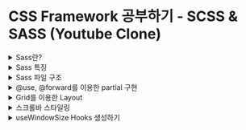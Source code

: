 # CSS Framework 공부하기 - SCSS & SASS (Youtube Clone)

<details>
<summary>Sass란?</summary>

> "Sass"는 기능이 뛰어나고 안정적인 CSS 확장 언어이다.;

### [Sass(Syntactically Awesom Style Sheets)](https://sass-lang.com/)란?
- CSS를 사용하는 것 만으로 많은 앱을 스타일링 할 수 있지만 만약 스타일시트가 점점 더 커지고 복잡해지면 유지 관리하기 어려워지게 된다.
- 이러한 상황에서 SASS가 도움이 될 수 있다.
- SASS에는 중첩, 믹스인, 상속 및 강력하고 유지 관리 가능한 CSS를 작성하는 데 도움이 되는 기타 유용한 기능들과 같이 아직 CSS에는 존재하지 않는 기능들도 있다.
- SASS로 작업을 시작하면 사전 처리된  Sass 파일을 웹사이트에서 사용할 수 있는 일반 CSS 파일로 저장한다.
- [sass for cra(create-react-app)](https://create-react-app.dev/docs/adding-a-sass-stylesheet/)
![Alt text](welcom_readme_img/image.png)

### SASS와 SCSS
![Alt text](welcom_readme_img/image-1.png)
- SASS는 CSS로 컴파일되거나 해석되는 전처리기(pre-processor) 스크립팅 언어이다.
- SassScript는 그 자체가 스크립팅 언어인 반면 SCSS는 기존 CSS 구문 위에 구축되는 SASS의 기본문법으로 CSS와 같은 세미콜론과 대괄호를 사용한다.
- Sass는 실제로 수학 및 변수 지원을 통해 CSS를 더욱 강력하게 만든다.

#### SASS vs SCSS
- SASS는 원본 구문이 필요할 때 사용되며 SCSS에는 코드 구문이 필요하지 않는다.
- SASS는 엄격한 들여쓰기를 따르지만 SCSS에는 엄격한 들여쓰기가 없다.
- SASS는 공백이 있고 세미콜론이 없는 느슨한 구문을 가지고 있지만 SCSS는 CSS 스타일에 더 가깝고 세미콜론과 중괄호의 사용은 필수이다.
- SASS 파일 확장자는 .sass이고 SCSS파일 확장자는 .scss이다.
- SASS에는 SCSS보다 더 많은 개발자 커뮤니티와 지원이 있다.
- SASS는 문서 추가를 위해 SassDoc을 지원하는 반면 SCSS는 인라인 문서를 허용한다.
- SASS는 CSS로 사용할 수 없으며 그 반대의 경우도 마찬가지이지만 유효한 CSS 코드도 유효한 SCSS 코드이다.
- SASS는 기존 CSS 프로젝트에 추가하기 어려운 반면 SCSS는 새 코드를 추가하는 것만으로 기존 CSS 프로젝트에 쉽게 추가할 수 있다.

#### 요약
- SASS : 코드를 CSS로 해석하는 전처리기 + 문법
- SCSS : 문법
- SCSS 문법을 기반으로 작성하면 SASS 전처리기를 통해 CSS로 해석하게 된다.

</details>

<details>
<summary>Sass 특징</summary>

### [Sass 특징](https://sass-lang.com/guide/)
#### Variables
- 변수를 스타일시트 전체에서 재사용하려는 정보를 저장하는 방법으로 생각할 수 있다.
- 색상, 글꼴 스택 또는 재사용하고 싶은 CSS 갑소가 같은 항목을 저장할 수 있다.
- Sass는 $ 기호를 사용하여 무언가를 변수로 만든다.
![Alt text](welcom_readme_img/image-2.png)

#### Nesting
- Sass를 사용하면 HTML의 동일한 시각적 계층 구조를 따르는 방식으로 CSS 선택기를 중첩할 수 있다.
![Alt text](welcom_readme_img/image-3.png)

#### Partials
- 다른 Sass 파일에 포함할 수 있는 CSS의 작은 조각이 포함된 부분 Sass 파일을 만들 수 있다.
- 이것은 CSS를 모듈화하고 유지 관리를 더 쉽게 유지하는 데 도움이 되는 좋은 방법이다.
- 부분 파일은 앞에 밑줄이 붙은 이름의 Sass 파일이다. 
  - _partial.scss와 같은 이름을 지정할 수 있다.
- 밑줄을 사용하면 파일이 부분(partial) 파일일 뿐이며 CSS 파일로 생성되어서는 안 된다는 것을 Sass가 알 수 있다.
- Sass 부분은 @use 규칙과 함께 사용된다.

#### Modules
- @use를 사용하여 가져온 스타일시트를 모듈(Module)이라고 부른다.
- 단일 파일에 모든 Sass를 작성할 필요는 없다.
- @use 규칙을 사용하여 원하는 대로 분할할 수 있다.
- 이 규칙은 다른 Sass 파일을 모듈로 로드한다. 즉, 파일 이름을 기반으로 하는 네임스페이스를 사용하여 Sass 파일의 변수, mixins 및 function을 참조할 수 있다.
![Alt text](welcom_readme_img/image-4.png)
- styles.css 파일에서 @use 'base'를 사용하고 있다.
- 파일을 사용할 때 파일 확장자를 포함할 필요가 없다.
- Sass가 알아서 파악할 수 있다.

#### Mixins
- CSS의 일부 항목은 계속 반복해서 작성하는 부분이 있다.
- mixin을 사용하면 사이트 전체에서 재사용하려는 CSS 선언 그룹을 만들 수 있다.
- Sass를 DRY하게 유지하는 데 도움이 된다.
- 믹스인을 보다 유연하게 만들기 위해 값을 전달할 수도 있다.
![Alt text](welcom_readme_img/image-5.png)
- 믹스인을 생성하려면 @mixin 지시문을 사용하고 이름을 지정한다.
- mixin 테마의 이름을 지정했다.
- 또한 괄호 안에 변수 $theme를 사용하여 원하는 주제를 전달할 수 있다.
- 믹스인을 생성한 후 @include로 시작하고 믹스인 이름이 뒤따르는 CSS 선언으로 사용할 수 있다.

#### Extend / Inheritance
- @extend를 사용하면 한 선택기에서 다른 선택기로 CSS 속성 집합을 공유할 수 있다.
- 이 예제에서는 extend, placeholder 클래스와 함께 사용되는 도 다른 기능을 사용하여 오류, 경고 및 성공에 대한 간단한 일련의 메시징을 만든다.
- placeholder 클래스는 확장될 때만 print하는 특수 유형의 클래스이며 컴파일된 CSS를 깔끔하고 깨끗하게 유지하는 데 도움이 될 수 있다.
![Alt text](welcom_readme_img/image-6.png)
- 위의 코드가 하는 일은 .message, .success, .error 및 .warning이 %message-shared처럼 작동하도록 지시하는 것이다.
- 즉, %message-shared가 표시되는 모든 위치에 .message, .success, .error 및 .warning도 표시된다.
- Sass의 placeholder 클래스 외에 대부분의 간단한 CSS 선택기를 확장할 수 있지만 placeholder를 사용하는 것이 스타일의 다른 곳에 중첩된 클래스를 확장하지 않도록 하는 가장 쉬운 방법이다.
- %equal-heights는 확장되지 않으므로 %equal-heights의 CSS는 생성되지 않는다.

#### Operators
- Sass에는 +, -, *, math.div() 및 %와 같은 소수의 표준 수학 연산자를 사용할 수 있다.
![Alt text](welcom_readme_img/image-7.png)
- Sass의 연산을 사용하면 픽셀 값을 가져와서 많은 번거로움 없이 백분율로 변환하는 것과 같은 작업을 수행할 수 있다.

#### mixins vs extend
- mixin은 소스코드 간의 중복을 막기 위해 사용하고, extend, %placeholder는 연관성 있는 규칙을 만들기 위해 사용한다.
- 선택자간의 연광성이 존재한다면 extend를 사용하고, 연관성은 없지만 코드가 겹치는 선택자들이라면 mixin으로 소스코드의 중복을 없애기 위해 사용해야 한다.

</details>

<details>
<summary>Sass 파일 구조</summary>

### 보편적인 Sass 파일 구조
![Alt text](welcom_readme_img/image-8.png)
- Abstracts : Sass 도구, helper 파일, 변수, 함수, 믹스인 및 기타 구성 파일을 보유한다. 이 파일은 컴파일할 때 CSS를 출력하지 않는 도우미일뿐이다.
- vendor : Normalize, Bootstrap, jQeuryUI 등과 같은 외부 라이브러리 및 프레임워크의 모든 타사 코드를 포함한다.
- 참고 : 가져올 때 _ 또는 .scss 파일 확장자를 포함할 필요가 없다.

### 만드는 앱을 위한 Scss 구조
![Alt text](welcom_readme_img/image-9.png)


</details>

<details>
<summary>@use, @forward를 이용한 partial 구현</summary>

![Alt text](welcom_readme_img/image-10.png)
- Sass 팀은 @import 규칙을 계속 사용하는 것을 권장하지 않는다.
- Sass는 향후 몇 년 동안 점차적으로 이를 단계적으로 제거하고 결국 언어에서 완전히 제거할 것이다.
- 대신 @use 규칙을 사용을 권장한다. (현재 Dart Sass만 @use를 지원한다. 다른 구현의 사용자는 대신 @import 규칙을 사용해야 한다.)

### @import 보다 @use를 사용해야 하는 이유
- @import는 모든 변수, 믹스인 및 함수를 전역적으로 액세스할 수 있도록 한다.
  - 이로 인해 어떠한 것이 어디에 정의되었는지 위치를 말하기가 어렵다.
- 모든 것이 전역적이기 때문에 라이브러리는 이름 충돌을 피하기 위해 모든 멤버에 접두사를 붙여야 한다.
- @extend 규칙도 전역적이므로 어떤 스타일 규칙이 확장될지 예측하기 어렵다.
- 각 스타일시트는 @import할 때마다 실행되고 CSS가 내보내지므로 컴파일 시간이 늘어나고 출력이 부풀려진다.
- 새로운 모듈 시스템과 @use 규칙은 이러한 모든 문제를 해결한다.

### @import에서 @use로 변환하기
![Alt text](welcom_readme_img/image-11.png)

</details>

<details>
<summary>Grid를 이용한 Layout</summary>

![Alt text](welcom_readme_img/image-12.png)

</details>

<details>
<summary>스크롤바 스타일링</summary>

![Alt text](welcom_readme_img/image-13.png)

```scss
body {
  &::-webkit-scrollbar {
    width: 16px;
  }

  &::-webkit-scrollbar-track {
    background-color: $bg-color;
    box-shadow: inset 0 0 200px $bg-color;
    -webkit-box-shadow: inset 0 0 200px $bg-color;
  }

  &::-webkit-scrollbar-thumb {
    background: rgb(151, 151, 151);
    border: 4.5px solid $bg-color;
    border-radius: 10px;
    -webkit-border-radius: 10px;
    box-shadow: inset 0 0 20px rgba(0, 0, 0, 0);
    -webkit-box-shadow: inset 0 0 20px rgba(0, 0, 0, 0);
  }
}
```

### -webkit 이란?
- 웹킷은 웹 브라우저를 만드는 데 기반을 제공하는 오픈 소스 응용 프로그램 프레임워크이다.
- -webkit-이라는 표준화가 되지 않은 새로운 기능들의 속성일 경우 -webkit-이라는 prefix를 이용해서 사용한다.
  - -webkit- : 구글, 사파리 브라우저에 적용
  - -moz- : 파이어폭스 브라우저에 적용
  - -ms- : 익스플로러에 적용
  - -o- : 오페라 브라우저에 적용

</details>


<details>
<summary>useWindowSize Hooks 생성하기</summary>

> 화면을 줄일 때 그에 따라 스타일링을 변경하기 위해서는 여러 방법을 사용할 수 있지만 useWindowSize Hooks라는 것을 사용하면 innerWidth 사이즈에 맞게 스타일링 해줄 수 있다.

### useWindowSize Hooks 생성

![Alt text](welcom_readme_img/image-14.png)

```javascript
import { useEffect, useState } from "react";

const useWindowSize = () => {
  const [windowSize, setWindowSize] = useState({
    width: undefined,
    height: undefined,
  });

  useEffect(() => {
    // window resize를 위한 핸들러
    const handleResize = () => {
        setWindowSize({
            width: windowSize.innerWidth,
            height: windowSize.innerHeight,
        });
    }

    // 이벤트 리스너 생성
    window.addEventListener("resize", handleResize);

    // 핸들러를 바로 불러 state가 초기 window size로 업데이트 될 수 있도록 한다.
    handleResize();

    // 이벤트 리스터 제거
    return () => {
        window.removeEventListener("resize", handleResize);
    }
  }, [])

  return windowSize;
};

export default useWindowSize;

```

</details>